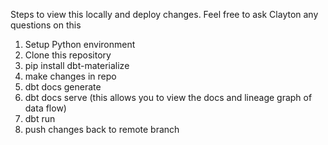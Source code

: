 Steps to view this locally and deploy changes. Feel free to ask Clayton any questions on this

1. Setup Python environment
2. Clone this repository
3. pip install dbt-materialize
4. make changes in repo
5. dbt docs generate
6. dbt docs serve (this allows you to view the docs and lineage graph of data flow)
7. dbt run
8. push changes back to remote branch
